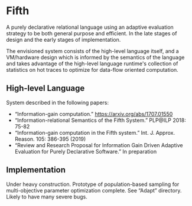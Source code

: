 # Fifth

A purely declarative relational language using an adaptive evaluation strategy to be both general purpose and efficient. In the late stages of design and the early stages of implementation.

The envisioned system consists of the high-level language itself, and a VM/hardware design which is informed by the semantics of the language and takes advantage of the high-level language runtime's collection of statistics on hot traces to optimize for data-flow oriented computation.

## High-level Language

System described in the following papers:

* “Information-gain computation.” https://arxiv.org/abs/1707.01550
* “Information-relational Semantics of the Fifth System.” PLP@ILP 2018: 75-82
* “Information-gain computation in the Fifth system.” Int. J. Approx. Reason. 105: 386-395 (2019)
* “Review and Research Proposal for Information Gain Driven Adaptive Evaluation for Purely Declarative Software.” In preparation

## Implementation

Under heavy construction. Prototype of population-based sampling for multi-objective parameter optimization complete. See “Adapt” directory. Likely to have many severe bugs.
